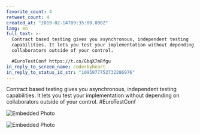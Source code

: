 ```yaml
---
favorite_count: 4
retweet_count: 4
created_at: "2019-02-14T09:35:00.000Z"
lang: en
full_text: >-
  Contract based testing gives you asynchronous, independent testing
  capabilities. It lets you test your implementation without depending on
  collaborators outside of your control.

  #EuroTestConf https://t.co/GbqX7mRfgu
in_reply_to_screen_name: coderbyheart
in_reply_to_status_id_str: "1095977752732286976"
---
```


Contract based testing gives you asynchronous, independent testing capabilities.
It lets you test your implementation without depending on collaborators outside
of your control. #EuroTestConf

<div class="gallery gallery-2">

![Embedded Photo](https://twitter-media-coderbyheart.s3.eu-north-1.amazonaws.com/1095979711010877441-DzWzt26XQAIPw1h.jpg)

![Embedded Photo](https://twitter-media-coderbyheart.s3.eu-north-1.amazonaws.com/1095979711010877441-DzWzuywWoAYMO9R.jpg)

</div>
